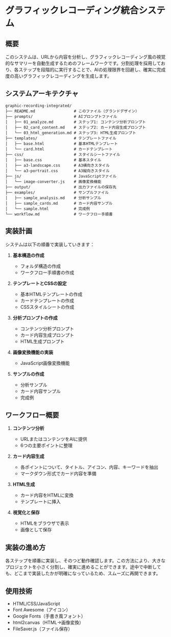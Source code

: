 # グラフィックレコーディング統合システム

## 概要

このシステムは、URLから内容を分析し、グラフィックレコーディング風の視覚的なサマリーを自動生成するためのフレームワークです。分割処理を採用しており、各ステップを段階的に実行することで、AIの処理限界を回避し、確実に完成度の高いグラフィックレコーディングを生成します。

## システムアーキテクチャ

```
graphic-recording-integrated/
├── README.md                 # このファイル（グランドデザイン）
├── prompts/                  # AIプロンプトファイル
│   ├── 01_analyze.md         # ステップ1: コンテンツ分析プロンプト
│   ├── 02_card_content.md    # ステップ2: カード内容生成プロンプト
│   └── 03_html_generation.md # ステップ3: HTML生成プロンプト
├── templates/                # テンプレートファイル
│   ├── base.html             # 基本HTMLテンプレート
│   └── card.html             # カードテンプレート
├── css/                      # スタイルシートファイル
│   ├── base.css              # 基本スタイル
│   ├── a3-landscape.css      # A3横向きスタイル
│   └── a3-portrait.css       # A3縦向きスタイル
├── js/                       # JavaScriptファイル
│   └── image-converter.js    # 画像変換機能
├── output/                   # 出力ファイルの保存先
├── examples/                 # サンプルファイル
│   ├── sample_analysis.md    # 分析サンプル
│   ├── sample_cards.md       # カード内容サンプル
│   └── sample.html           # 完成例
└── workflow.md               # ワークフロー手順書
```

## 実装計画

システムは以下の順番で実装していきます：

1. **基本構造の作成**
   - フォルダ構造の作成
   - ワークフロー手順書の作成

2. **テンプレートとCSSの設定**
   - 基本HTMLテンプレートの作成
   - カードテンプレートの作成
   - CSSスタイルシートの作成

3. **分析プロンプトの作成**
   - コンテンツ分析プロンプト
   - カード内容生成プロンプト
   - HTML生成プロンプト

4. **画像変換機能の実装**
   - JavaScript画像変換機能

5. **サンプルの作成**
   - 分析サンプル
   - カード内容サンプル
   - 完成例

## ワークフロー概要

1. **コンテンツ分析**
   - URLまたはコンテンツをAIに提供
   - 6つの主要ポイントに整理

2. **カード内容生成**
   - 各ポイントについて、タイトル、アイコン、内容、キーワードを抽出
   - マークダウン形式でカード内容を準備

3. **HTML生成**
   - カード内容をHTMLに変換
   - テンプレートに挿入

4. **視覚化と保存**
   - HTMLをブラウザで表示
   - 画像として保存

## 実装の進め方

各ステップを順番に実装し、そのつど動作確認します。この方法により、大きなプロジェクトを小さく分割し、確実に進めることができます。途中で中断しても、どこまで実装したかが明確になっているため、スムーズに再開できます。

## 使用技術

- HTML/CSS/JavaScript
- Font Awesome（アイコン）
- Google Fonts（手書き風フォント）
- html2canvas（HTML→画像変換）
- FileSaver.js（ファイル保存）